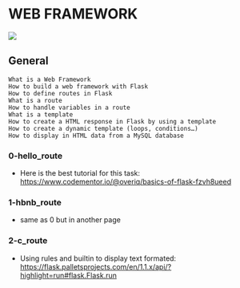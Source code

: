 # WEB FRAMEWORK

![](https://s3.amazonaws.com/intranet-projects-files/concepts/74/hbnb_step3.png)

## General

    What is a Web Framework
    How to build a web framework with Flask
    How to define routes in Flask
    What is a route
    How to handle variables in a route
    What is a template
    How to create a HTML response in Flask by using a template
    How to create a dynamic template (loops, conditions…)
    How to display in HTML data from a MySQL database

### 0-hello_route

- Here is the best tutorial for this task: https://www.codementor.io/@overiq/basics-of-flask-fzvh8ueed

### 1-hbnb_route

- same as 0 but in another page

### 2-c_route

- Using rules and builtin to display text formated: 
https://flask.palletsprojects.com/en/1.1.x/api/?highlight=run#flask.Flask.run
  

